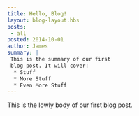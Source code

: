 ```yaml
---
title: Hello, Blog!
layout: blog-layout.hbs
posts:
 - all
posted: 2014-10-01
author: James
summary: |
 This is the summary of our first
 blog post. It will cover:
  * Stuff
  * More Stuff
  * Even More Stuff
---
```

This is the lowly body of our first blog post.